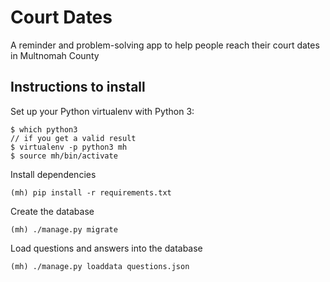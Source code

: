 # Court Dates 

A reminder and problem-solving app to help people reach their court dates in Multnomah County

## Instructions to install 

Set up your Python virtualenv with Python 3: 

```
$ which python3
// if you get a valid result
$ virtualenv -p python3 mh
$ source mh/bin/activate
```

Install dependencies 

```
(mh) pip install -r requirements.txt
```

Create the database

```
(mh) ./manage.py migrate
```

Load questions and answers into the database

```
(mh) ./manage.py loaddata questions.json
```